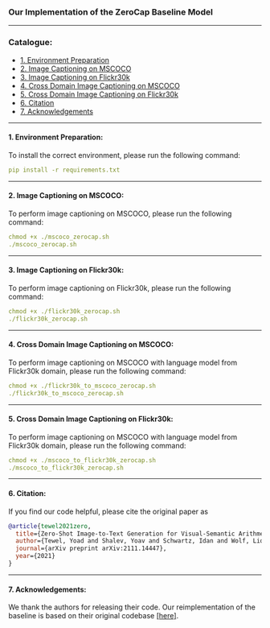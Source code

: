 ### Our Implementation of the ZeroCap Baseline Model 

****
### Catalogue:
* <a href='#environment'>1. Environment Preparation</a>
* <a href='#mscoco'>2. Image Captioning on MSCOCO</a>
* <a href='#flickr30k'>3. Image Captioning on Flickr30k</a>
* <a href='#flickr30k_to_mscoco'>4. Cross Domain Image Captioning on MSCOCO</a>
* <a href='#mscoco_to_flickr30k'>5. Cross Domain Image Captioning on Flickr30k</a>
* <a href='#citation'>6. Citation</a>
* <a href='#acknowledgements'>7. Acknowledgements</a>

****

<span id='environment'/>

#### 1. Environment Preparation:
To install the correct environment, please run the following command:
```yaml
pip install -r requirements.txt
```

****

<span id='mscoco'/>

#### 2. Image Captioning on MSCOCO:
To perform image captioning on MSCOCO, please run the following command:
```yaml
chmod +x ./mscoco_zerocap.sh
./mscoco_zerocap.sh
```

****



#### 3. Image Captioning on Flickr30k:
To perform image captioning on Flickr30k, please run the following command:
```yaml
chmod +x ./flickr30k_zerocap.sh
./flickr30k_zerocap.sh
```

****

<span id='flickr30k_to_mscoco'/>

#### 4. Cross Domain Image Captioning on MSCOCO:
To perform image captioning on MSCOCO with language model from Flickr30k domain, please run the following command:
```yaml
chmod +x ./flickr30k_to_mscoco_zerocap.sh
./flickr30k_to_mscoco_zerocap.sh
```

****

<span id='mscoco_to_flickr30k'/>

#### 5. Cross Domain Image Captioning on Flickr30k:
To perform image captioning on MSCOCO with language model from Flickr30k domain, please run the following command:
```yaml
chmod +x ./mscoco_to_flickr30k_zerocap.sh
./mscoco_to_flickr30k_zerocap.sh
```

****

<span id='citation'/>

#### 6. Citation:
If you find our code helpful, please cite the original paper as

```bibtex
@article{tewel2021zero,
  title={Zero-Shot Image-to-Text Generation for Visual-Semantic Arithmetic},
  author={Tewel, Yoad and Shalev, Yoav and Schwartz, Idan and Wolf, Lior},
  journal={arXiv preprint arXiv:2111.14447},
  year={2021}
}
```

****

<span id='acknowledgements'/>

#### 7. Acknowledgements:
We thank the authors for releasing their code. Our reimplementation of the baseline is based on their original codebase [[here]](https://github.com/yoadtew/zero-shot-image-to-text).

